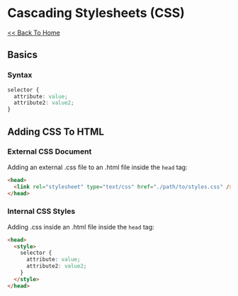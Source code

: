 # Cascading Stylesheets (CSS)
[<< Back To Home](../README.md)

## Basics

### Syntax
```css
selector {
  attribute: value;
  attribute2: value2;
}
```

## Adding CSS To HTML

### External CSS Document
Adding an external .css file to an .html file inside the `head` tag:
```html
<head>
  <link rel="stylesheet" type="text/css" href="./path/to/styles.css" />
</head>
```

### Internal CSS Styles
Adding .css inside an .html file inside the `head` tag:
```html
<head>
  <style>
    selector {
      attribute: value;
      attribute2: value2;
    }
  </style>
</head>
```
